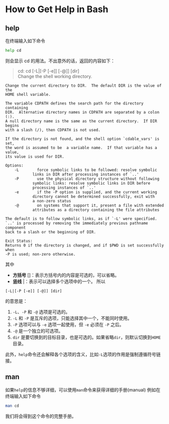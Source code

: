 # How to Get Help in Bash

## help
在终端输入如下命令
```bash
help cd
```
则会显示 cd 的用法。不出意外的话，返回的内容如下：
> cd: cd [-L|[-P [-e]] [-@]] [dir]\
Change the shell working directory.

    Change the current directory to DIR.  The default DIR is the value of the
    HOME shell variable.

    The variable CDPATH defines the search path for the directory containing
    DIR.  Alternative directory names in CDPATH are separated by a colon (:).
    A null directory name is the same as the current directory.  If DIR begins
    with a slash (/), then CDPATH is not used.

    If the directory is not found, and the shell option `cdable_vars' is set,
    the word is assumed to be  a variable name.  If that variable has a value,
    its value is used for DIR.

    Options:
        -L        force symbolic links to be followed: resolve symbolic
                links in DIR after processing instances of `..'
        -P        use the physical directory structure without following
                symbolic links: resolve symbolic links in DIR before
                processing instances of `..'
        -e        if the -P option is supplied, and the current working
                directory cannot be determined successfully, exit with
                a non-zero status
        -@        on systems that support it, present a file with extended
                attributes as a directory containing the file attributes

    The default is to follow symbolic links, as if `-L' were specified.
    `..' is processed by removing the immediately previous pathname component
    back to a slash or the beginning of DIR.

    Exit Status:
    Returns 0 if the directory is changed, and if $PWD is set successfully when
    -P is used; non-zero otherwise.

其中
- **方括号** []：表示方括号内的内容是可选的，可以省略。
- **竖线** |：表示可以选择多个选项中的一个。
所以
```bashcd
[-L|[-P [-e]] [-@]] [dir]
```
 的意思是：
1.	`-L`、`-P` 和 `-@` 选项是可选的。
2.	`-L` 和 `-P` 是互斥的选项，只能选择其中一个，不能同时使用。
3.	`-P` 选项可以与 `-e` 选项一起使用，但 `-e` 必须在 `-P` 之后。
4.	`-@` 是一个独立的可选项。
5.	`dir` 是要切换到的目标目录，也是可选的。如果省略`dir`，则默认切换到`HOME`目录。

此外，`help`命令还会解释各个选项的含义，比如`-L`选项的作用是强制遵循符号链接。

## man
如果`help`的信息不够详细，可以使用`man`命令来获得详细的手册(manual)
例如在终端输入如下命令
```bash
man cd
```
我们将会得到这个命令的完整手册。
